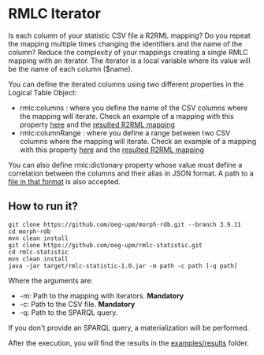 # RMLC Iterator
Is each column of your statistic CSV file a R2RML mapping? Do you repeat the mapping multiple times changing the 
identifiers and the name of the column? Reduce the complexity of your mappings creating a single RMLC mapping
with an iterator. The iterator is a local variable where its value will be the name of each column ($name).

You can define the iterated columns using two different properties in the Logical Table Object:
+ rmlc:columns : where you define the name of the CSV columns where the mapping will iterate. Check an example of a mapping
with this property [here](https://github.com/dachafra/rmlc-statistic/blob/master/examples/mappings/2016-P21-columns.rmlc.ttl) and
the [resulted R2RML mapping](https://github.com/dachafra/rmlc-statistic/blob/master/examples/mappings/2016-P21-columns.r2rml.ttl)
+ rmlc:columnRange : where you define a range between two CSV columns where the mapping will iterate. Check an 
example of a mapping with this property [here](https://github.com/dachafra/rmlc-statistic/blob/master/examples/mappings/2016-P21-range.rmlc.ttl)
and the [resulted R2RML mapping](https://github.com/dachafra/rmlc-statistic/blob/master/examples/mappings/2016-P21-range.r2rml.ttl)

You can also define rmlc:dictionary property whose value must define a correlation between the columns and their alias in JSON format. A path to a [file in that format](https://github.com/dachafra/rmlc-statistic/blob/master/examples/json/dictionary.json) is also accepted.



## How to run it?
```
git clone https://github.com/oeg-upm/morph-rdb.git --branch 3.9.11
cd morph-rdb
mvn clean install
git clone https://github.com/oeg-upm/rmlc-statistic.git
cd rmlc-statistic
mvn clean install
java -jar target/rmlc-statistic-1.0.jar -m path -c path [-q path]
```
Where the arguments are:
+ -m: Path to the mapping with iterators. **Mandatory**
+ -c: Path to the CSV file. **Mandatory**
+ -q: Path to the SPARQL query.

If you don't provide an SPARQL query, a materialization will be performed. 

After the execution, you will find the results in the [examples/results](https://github.com/dachafra/rmlc-statistic/blob/master/examples/results) folder.
